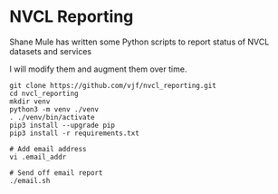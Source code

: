 # NVCL Reporting

Shane Mule has written some Python scripts to report status of NVCL datasets and services

I will modify them and augment them over time.


```
git clone https://github.com/vjf/nvcl_reporting.git
cd nvcl_reporting
mkdir venv
python3 -m venv ./venv
. ./venv/bin/activate
pip3 install --upgrade pip
pip3 install -r requirements.txt

# Add email address
vi .email_addr

# Send off email report
./email.sh
```
